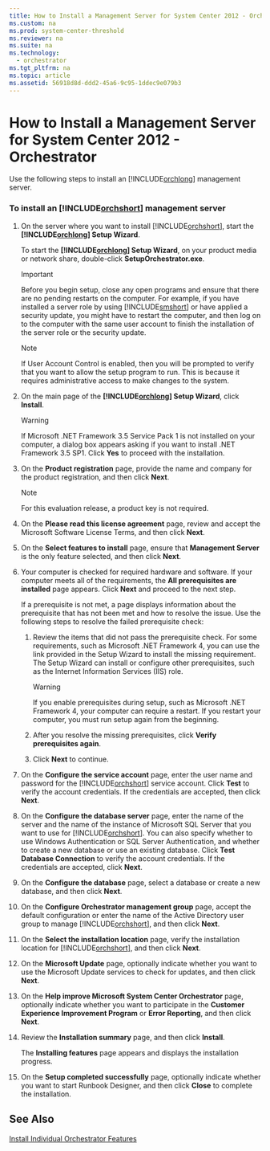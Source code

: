 ```yaml
---
title: How to Install a Management Server for System Center 2012 - Orchestrator
ms.custom: na
ms.prod: system-center-threshold
ms.reviewer: na
ms.suite: na
ms.technology: 
  - orchestrator
ms.tgt_pltfrm: na
ms.topic: article
ms.assetid: 56918d8d-ddd2-45a6-9c95-1ddec9e079b3
---
```

# How to Install a Management Server for System Center 2012 - Orchestrator
Use the following steps to install an [!INCLUDE[orchlong](../../orch/deploy/includes/orchlong_md.md)] management server.  
  
### To install an [!INCLUDE[orchshort](../../om/manage/includes/orchshort_md.md)] management server  
  
1.  On the server where you want to install [!INCLUDE[orchshort](../../om/manage/includes/orchshort_md.md)], start the **[!INCLUDE[orchlong](../../orch/deploy/includes/orchlong_md.md)] Setup Wizard**.  
  
    To start the **[!INCLUDE[orchlong](../../orch/deploy/includes/orchlong_md.md)] Setup Wizard**, on your product media or network share, double\-click **SetupOrchestrator.exe**.  
  
    > [!IMPORTANT]  
    > Before you begin setup, close any open programs and ensure that there are no pending restarts on the computer. For example, if you have installed a server role by using [!INCLUDE[smshort](../../orch/deploy/includes/smshort_md.md)] or have applied a security update, you might have to restart the computer, and then log on to the computer with the same user account to finish the installation of the server role or the security update.  
  
    > [!NOTE]  
    > If User Account Control is enabled, then you will be prompted to verify that you want to allow the setup program to run. This is because it requires administrative access to make changes to the system.  
  
2.  On the main page of the **[!INCLUDE[orchlong](../../orch/deploy/includes/orchlong_md.md)] Setup Wizard**, click **Install**.  
  
    > [!WARNING]  
    > If Microsoft .NET Framework 3.5 Service Pack 1 is not installed on your computer, a dialog box appears asking if you want to install .NET Framework 3.5 SP1. Click **Yes** to proceed with the installation.  
  
3.  On the **Product registration** page, provide the name and company for the product registration, and then click **Next**.  
  
    > [!NOTE]  
    > For this evaluation release, a product key is not required.  
  
4.  On the **Please read this license agreement** page, review and accept the Microsoft Software License Terms, and then click **Next**.  
  
5.  On the **Select features to install** page, ensure that **Management Server** is the only feature selected, and then click **Next**.  
  
6.  Your computer is checked for required hardware and software. If your computer meets all of the requirements, the **All prerequisites are installed** page appears. Click **Next** and proceed to the next step.  
  
    If a prerequisite is not met, a page displays information about the prerequisite that has not been met and how to resolve the issue. Use the following steps to resolve the failed prerequisite check:  
  
    1.  Review the items that did not pass the prerequisite check. For some requirements, such as Microsoft .NET Framework 4, you can use the link provided in the Setup Wizard to install the missing requirement. The Setup Wizard can install or configure other prerequisites, such as the Internet Information Services \(IIS\) role.  
  
        > [!WARNING]  
        > If you enable prerequisites during setup, such as Microsoft .NET Framework 4, your computer can require a restart. If you restart your computer, you must run setup again from the beginning.  
  
    2.  After you resolve the missing prerequisites, click **Verify prerequisites again**.  
  
    3.  Click **Next** to continue.  
  
7.  On the **Configure the service account** page, enter the user name and password for the [!INCLUDE[orchshort](../../om/manage/includes/orchshort_md.md)] service account. Click **Test** to verify the account credentials. If the credentials are accepted, then click **Next**.  
  
8.  On the **Configure the database server** page, enter the name of the server and the name of the instance of Microsoft SQL Server that you want to use for [!INCLUDE[orchshort](../../om/manage/includes/orchshort_md.md)]. You can also specify whether to use Windows Authentication or SQL Server Authentication, and whether to create a new database or use an existing database. Click **Test Database Connection** to verify the account credentials. If the credentials are accepted, click **Next**.  
  
9. On the **Configure the database** page, select a database or create a new database, and then click **Next**.  
  
10. On the **Configure Orchestrator management group** page, accept the default configuration or enter the name of the Active Directory user group to manage [!INCLUDE[orchshort](../../om/manage/includes/orchshort_md.md)], and then click **Next**.  
  
11. On the **Select the installation location** page, verify the installation location for [!INCLUDE[orchshort](../../om/manage/includes/orchshort_md.md)], and then click **Next**.  
  
12. On the **Microsoft Update** page, optionally indicate whether you want to use the Microsoft Update services to check for updates, and then click **Next**.  
  
13. On the **Help improve Microsoft System Center Orchestrator** page, optionally indicate whether you want to participate in the **Customer Experience Improvement Program** or **Error Reporting**, and then click **Next**.  
  
14. Review the **Installation summary** page, and then click **Install**.  
  
    The **Installing features** page appears and displays the installation progress.  
  
15. On the **Setup completed successfully** page, optionally indicate whether you want to start Runbook Designer, and then click **Close** to complete the installation.  
  
## See Also  
[Install Individual Orchestrator Features](../../orch/deploy/Install-Individual-Orchestrator-Features.md)  
  
